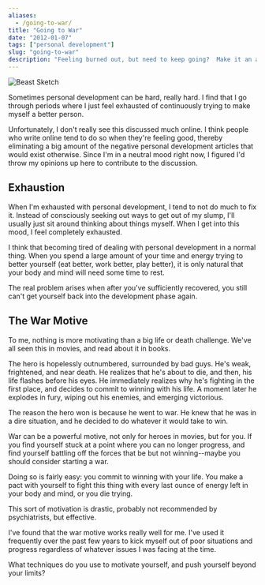 ```yaml
---
aliases:
  - /going-to-war/
title: "Going to War"
date: "2012-01-07"
tags: ["personal development"]
slug: "going-to-war"
description: "Feeling burned out, but need to keep going?  Make it an all-or-nothing fight to the death.  You can conquer whatever it is you're doing."
---
```



![Beast Sketch][]


Sometimes personal development can be hard, really hard.  I find that I go
through periods where I just feel exhausted of continuously trying to make
myself a better person.

Unfortunately, I don't really see this discussed much online.  I think people
who write online tend to do so when they're feeling good, thereby eliminating a
big amount of the negative personal development articles that would exist
otherwise.  Since I'm in a neutral mood right now, I figured I'd throw my
opinions up here to contribute to the discussion.


## Exhaustion

When I'm exhausted with personal development, I tend to not do much to fix it.
Instead of consciously seeking out ways to get out of my slump, I'll usually
just sit around thinking about things myself.  When I get into this mood, I
feel completely exhausted.

I think that becoming tired of dealing with personal development in a normal
thing.  When you spend a large amount of your time and energy trying to better
yourself (eat better, work better, play better), it is only natural that your
body and mind will need some time to rest.

The real problem arises when after you've sufficiently recovered, you still
can't get yourself back into the development phase again.


## The War Motive

To me, nothing is more motivating than a big life or death challenge.  We've
all seen this in movies, and read about it in books.

The hero is hopelessly outnumbered, surrounded by bad guys.  He's weak,
frightened, and near death.  He realizes that he's about to die, and then, his
life flashes before his eyes.  He immediately realizes why he's fighting in the
first place, and decides to commit to winning with his life.  A moment later he
explodes in fury, wiping out his enemies, and emerging victorious.

The reason the hero won is because he went to war.  He knew that he was in a
dire situation, and he decided to do whatever it would take to win.

War can be a powerful motive, not only for heroes in movies, but for you.  If
you find yourself stuck at a point where you can no longer progress, and find
yourself battling off the forces that be but not winning--maybe you should
consider starting a war.

Doing so is fairly easy: you commit to winning with your life.  You make a pact
with yourself to fight this thing with every last ounce of energy left in your
body and mind, or you die trying.

This sort of motivation is drastic, probably not recommended by psychiatrists,
but effective.

I've found that the war motive works really well for me.  I've used it
frequently over the past few years to kick myself out of poor situations and
progress regardless of whatever issues I was facing at the time.

What techniques do you use to motivate yourself, and push yourself beyond your
limits?


  [Beast Sketch]: /static/images/2012/beast-sketch.png "Beast Sketch"
